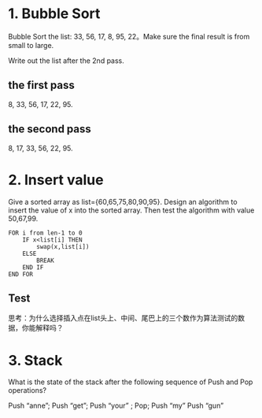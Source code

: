 # 1. Bubble Sort
Bubble Sort the list: 33, 56, 17, 8, 95, 22。Make sure the final result is from small to large.

Write out the list after the 2nd pass.

## the first pass

8, 33, 56, 17, 22, 95.

## the second pass

8, 17, 33, 56, 22, 95.

# 2. Insert value
Give a sorted array as list={60,65,75,80,90,95}. Design an algorithm to insert the value of x into the sorted array. Then test the algorithm with value 50,67,99.

```
FOR i from len-1 to 0
    IF x<list[i] THEN
        swap(x,list[i])
    ELSE 
        BREAK
    END IF
END FOR
```

## Test



思考：为什么选择插入点在list头上、中间、尾巴上的三个数作为算法测试的数据，你能解释吗？


# 3. Stack
What is the state of the stack after the following sequence of Push and Pop operations?

Push “anne”; Push “get”; Push “your” ; Pop; Push “my” Push “gun”

